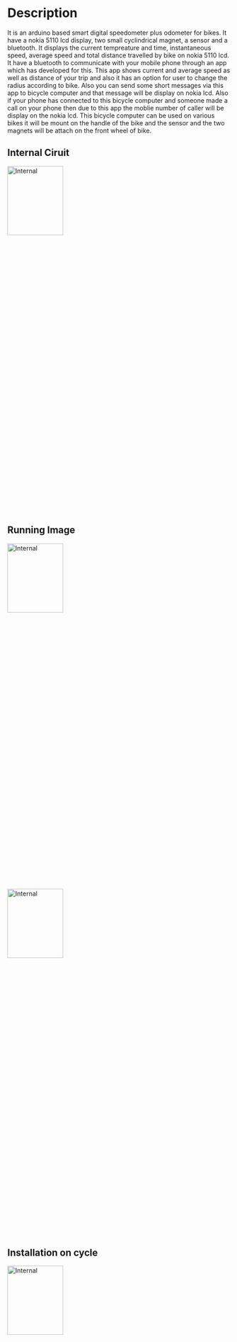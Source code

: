 # Description
It is an arduino based smart digital speedometer plus odometer for bikes. It have a nokia
5110 lcd display, two small cyclindrical magnet, a sensor and a bluetooth. It displays the
current tempreature and time, instantaneous speed, average speed and total distance
travelled by bike on nokia 5110 lcd. It have a bluetooth to communicate with your mobile
phone through an app which has developed for this. This app shows current and average
speed as well as distance of your trip and also it has an option for user to change the radius
according to bike. Also you can send some short messages via this app to bicycle computer
and that message will be display on nokia lcd. Also if your phone has connected to this
bicycle computer and someone made a call on your phone then due to this app the moblie
number of caller will be display on the nokia lcd. This bicycle computer can be used on
various bikes it will be mount on the handle of the bike and the sensor and the two magnets
will be attach on the front wheel of bike. 
## Internal Ciruit
<img width="50%" height="20%" alt="Internal" class="center" src="https://user-images.githubusercontent.com/13674791/129457012-3feea864-eef0-4ae9-8a0d-58221df6cd29.jpeg">
<!-- ![Internal](https://user-images.githubusercontent.com/13674791/129457012-3feea864-eef0-4ae9-8a0d-58221df6cd29.jpeg =250) -->

## Running Image

<img width="50%" height="20%" alt="Internal" class="center" src="https://user-images.githubusercontent.com/13674791/129457154-66ed2b4a-5d63-4289-9853-822e09c77545.jpeg">
<img width="50%" height="20%" alt="Internal" class="center" src="https://user-images.githubusercontent.com/13674791/129457007-3f3acb8a-eeb7-4a61-8c7e-696c76c677ea.jpeg">
<!-- ![Running](https://user-images.githubusercontent.com/13674791/129457007-3f3acb8a-eeb7-4a61-8c7e-696c76c677ea.jpeg) -->

## Installation on cycle
<img width="50%" height="20%" alt="Internal" class="center" src="https://user-images.githubusercontent.com/13674791/129457028-56f3015a-5761-46a3-91a5-a53be0964c97.jpeg">

<!-- ![Install_1](https://user-images.githubusercontent.com/13674791/129457028-56f3015a-5761-46a3-91a5-a53be0964c97.jpeg) -->
